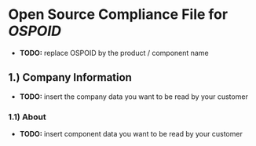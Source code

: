 # Open Source Compliance File for ***OSPOID***

- **TODO:** replace OSPOID by the product / component name

## 1.) Company Information

- **TODO:** insert the company data you want to be read by your customer

### 1.1) About

- **TODO:** insert component data you want to be read by your customer
